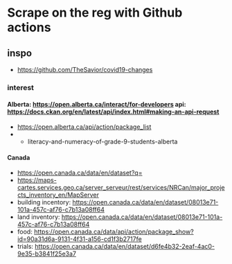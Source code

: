 # Scrape on the reg with Github actions


## inspo
- https://github.com/TheSavior/covid19-changes

### interest
#### Alberta: https://open.alberta.ca/interact/for-developers api: https://docs.ckan.org/en/latest/api/index.html#making-an-api-request
- https://open.alberta.ca/api/action/package_list
- - literacy-and-numeracy-of-grade-9-students-alberta


#### Canada
- https://open.canada.ca/data/en/dataset?q=
- https://maps-cartes.services.geo.ca/server_serveur/rest/services/NRCan/major_projects_inventory_en/MapServer
- building incentory: https://open.canada.ca/data/en/dataset/08013e71-101a-457c-af76-c7b13a08ff64
- land inventory: https://open.canada.ca/data/en/dataset/08013e71-101a-457c-af76-c7b13a08ff64
- food: https://open.canada.ca/data/api/action/package_show?id=90a31d6a-9131-4f31-a156-cd1f3b2717fe
- trials: https://open.canada.ca/data/en/dataset/d6fe4b32-2eaf-4ac0-9e35-b3841f25e3a7